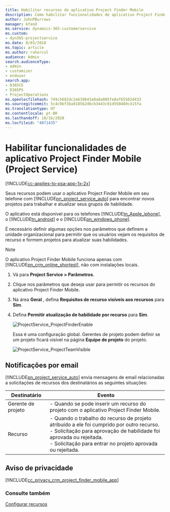 ```yaml
---
title: Habilitar recursos do aplicativo Project Finder Mobile
description: Como habilitar funcionalidades de aplicativo Project Finder Mobile do Project Service
author: JohnPBurrows
manager: kfend
ms.service: dynamics-365-customerservice
ms.custom:
- dyn365-projectservice
ms.date: 8/03/2018
ms.topic: article
ms.author: ruhercul
audience: Admin
search.audienceType:
- admin
- customizer
- enduser
search.app:
- D365CE
- D365PS
- ProjectOperations
ms.openlocfilehash: 749c5682dc2e639843a0a8a085fe8af65502d433
ms.sourcegitcommit: 5c4c9bf3ba018562d6cb3443c01d550489c415fa
ms.translationtype: HT
ms.contentlocale: pt-BR
ms.lasthandoff: 10/16/2020
ms.locfileid: "4071435"
---
```

# <a name="enable-project-finder-mobile-app-features-project-service"></a>Habilitar funcionalidades de aplicativo Project Finder Mobile (Project Service)

[!INCLUDE[cc-applies-to-psa-app-1x-2x](../includes/cc-applies-to-psa-app-1x-2x.md)]

Seus recursos podem usar o aplicativo Project Finder Mobile em seu telefone com [!INCLUDE[pn_project_service_auto](../includes/pn-project-service-auto.md)] para encontrar novos projetos para trabalhar e atualizar seus grupos de habilidade.  
  
 O aplicativo está disponível para os telefones [!INCLUDE[tn_Apple_iphone](../includes/tn-apple-iphone.md)], o [!INCLUDE[tn_android](../includes/tn-android.md)] e o [!INCLUDE[pn_windows_phone](../includes/pn-windows-phone.md)].  
  
 É necessário definir algumas opções nos parâmetros que definem a unidade organizacional para permitir que os usuários vejam os requisitos de recurso e formem projetos para atualizar suas habilidades.  
  
> [!NOTE]
>  O aplicativo Project Finder Mobile funciona apenas com [!INCLUDE[pn_crm_online_shortest](../includes/pn-crm-online-shortest.md)], não com instalações locais.  
  
1. Vá para **Project Service > Parâmetros**.  
  
2. Clique nos parâmetros que deseja usar para permitir os recursos do aplicativo Project Finder Mobile.  
  
3. Na área **Geral** , defina **Requisitos de recurso visíveis aos recursos** para **Sim**.  
  
4. Defina **Permitir atualização de habilidade por recurso** para **Sim**.  
  
   ![ProjectService_ProjectFinderEnable](../psa/media/project-service-project-finder-enable.png "ProjectService_ProjectFinderEnable")  
  
   Essa é uma configuração global. Gerentes de projeto podem definir se um projeto ficará visível na página **Equipe de projeto** do projeto.  
  
   ![ProjectService_ProjectTeamVisible](../psa/media/project-service-project-team-visible.png "ProjectService_ProjectTeamVisible")  
  
## <a name="email-notifications"></a>Notificações por email  
 [!INCLUDE[pn_project_service_auto](../includes/pn-project-service-auto.md)] envia mensagens de email relacionadas a solicitações de recursos dos destinatários as seguintes situações:  
  
|Destinatário|Evento|  
|---------------|-----------|  
|Gerente de projeto|-   Quando se pode inserir um recurso do projeto com o aplicativo Project Finder Mobile.|  
|Recurso|-   Quando o trabalho do recurso de projeto atribuído a ele foi cumprido por outro recurso.<br />-   Solicitação para aprovação de habilidade foi aprovada ou rejeitada.<br />-   Solicitação para entrar no projeto aprovada ou rejeitada.|  
  
## <a name="privacy-notice"></a>Aviso de privacidade  
 [!INCLUDE[cc_privacy_crm_project_finder_mobile_app](../includes/cc-privacy-crm-project-finder-mobile-app.md)]  
  
### <a name="see-also"></a>Consulte também  
 [Configurar recursos](../psa/set-up-resources.md)
